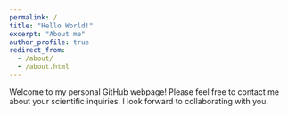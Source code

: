 ```yaml
---
permalink: /
title: "Hello World!"
excerpt: "About me"
author_profile: true
redirect_from: 
  - /about/
  - /about.html
---
```


Welcome to my personal GitHub webpage! Please feel free to contact me about your scientific inquiries. I look forward to collaborating with you.
